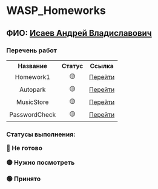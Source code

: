 # WASP_Homeworks
<h2>ФИО: <a href="https://github.com/IsaevAndrew" target="_blank">Исаев Андрей Владиславович</a> 

<h3>Перечень работ</h3>
<table>
<tr><th align="center">Название</th><th align="center">Статус</th><th align="center">Ссылка</th></tr>
<tr><td align="center">Homework1</td><td align="center">🟡</td><td align="center"><a href="https://github.com/IsaevAndrew/wasp-homework/blob/main/Homework_1"target="_blank">Перейти</a></td></tr>
<tr><td align="center">Autopark</td><td align="center">🟡</td><td align="center"><a href="https://github.com/IsaevAndrew/wasp-homework/blob/main/Autopark/Autopark.cs" target="_blank">Перейти</a></td></tr>
<tr><td align="center">MusicStore</td><td align="center">🟡</td><td align="center"><a href="https://github.com/IsaevAndrew/wasp-homework/blob/main/MusicStore/MusicDisk.cs" target="_blank">Перейти</a></td></tr>
<tr><td align="center">PasswordCheck</td><td align="center">🟡</td><td align="center"><a href="https://github.com/IsaevAndrew/wasp-homework/tree/main/PasswordCheck">Перейти</a></td></tr>
</table>
<h3>Статусы выполнения:</p>
<p>🔴 Не готово</p>
<p>🟡 Нужно посмотреть</p>
<p>🟢 Принято</p>

